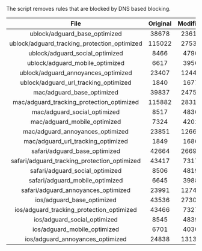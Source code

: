 The script removes rules that are blocked by DNS based blocking.


| File | Original | Modified |
|:----:|:-----:|:-----:|
| ublock/adguard_base_optimized | 38678 | 23614 |
| ublock/adguard_tracking_protection_optimized | 115022 | 27531 |
| ublock/adguard_social_optimized | 8466 | 4790 |
| ublock/adguard_mobile_optimized | 6617 | 3956 |
| ublock/adguard_annoyances_optimized | 23407 | 12440 |
| ublock/adguard_url_tracking_optimized | 1840 | 1677 |
| mac/adguard_base_optimized | 39837 | 24751 |
| mac/adguard_tracking_protection_optimized | 115882 | 28314 |
| mac/adguard_social_optimized | 8517 | 4836 |
| mac/adguard_mobile_optimized | 7324 | 4201 |
| mac/adguard_annoyances_optimized | 23851 | 12666 |
| mac/adguard_url_tracking_optimized | 1849 | 1686 |
| safari/adguard_base_optimized | 42664 | 26695 |
| safari/adguard_tracking_protection_optimized | 43417 | 7317 |
| safari/adguard_social_optimized | 8506 | 4819 |
| safari/adguard_mobile_optimized | 6645 | 3988 |
| safari/adguard_annoyances_optimized | 23991 | 12745 |
| ios/adguard_base_optimized | 43536 | 27305 |
| ios/adguard_tracking_protection_optimized | 43466 | 7327 |
| ios/adguard_social_optimized | 8545 | 4839 |
| ios/adguard_mobile_optimized | 6701 | 4030 |
| ios/adguard_annoyances_optimized | 24838 | 13137 |